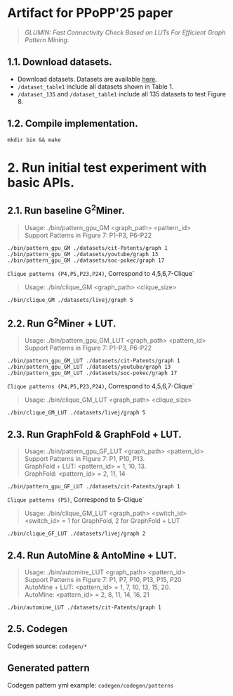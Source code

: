 
# Artifact for PPoPP'25 paper 
> *GLUMIN: Fast Connectivity Check Based on LUTs For Efficient Graph Pattern Mining.* 

## 1.1. Download datasets.

+ Download datasets.
Datasets are available [here](https://drive.google.com/drive/folders/1ZV5oeyJfCV922bwwKoWfe6SLwIoiaNOG?usp=sharing).  
+ `/dataset_table1` include all datasets shown in Table 1.
+ `/dataset_135` and `/dataset_table1` include all 135 datasets to test Figure 8.  


## 1.2. Compile implementation.
```
mkdir bin && make
```

# 2. Run initial test experiment with basic APIs.
## 2.1. Run baseline G<sup>2</sup>Miner.
>Usage: ./bin/pattern_gpu_GM <graph_path> <pattern_id>  
>Support Patterns in Figure 7: P1-P3, P6-P22

```
./bin/pattern_gpu_GM ./datasets/cit-Patents/graph 1
./bin/pattern_gpu_GM ./datasets/youtube/graph 13
./bin/pattern_gpu_GM ./datasets/soc-pokec/graph 17
```

`Clique patterns (P4,P5,P23,P24)`, Correspond to 4,5,6,7-Clique`
>Usage: ./bin/clique_GM <graph_path> <clique_size>  

```
./bin/clique_GM ./datasets/livej/graph 5
```

## 2.2. Run G<sup>2</sup>Miner + LUT.
>Usage: ./bin/pattern_gpu_GM_LUT <graph_path> <pattern_id>  
>Support Patterns in Figure 7: P1-P3, P6-P22

```
./bin/pattern_gpu_GM_LUT ./datasets/cit-Patents/graph 1
./bin/pattern_gpu_GM_LUT ./datasets/youtube/graph 13
./bin/pattern_gpu_GM_LUT ./datasets/soc-pokec/graph 17
```

`Clique patterns (P4,P5,P23,P24)`, Correspond to 4,5,6,7-Clique`
>Usage: ./bin/clique_GM_LUT <graph_path> <clique_size>  

```
./bin/clique_GM_LUT ./datasets/livej/graph 5
```

## 2.3. Run GraphFold & GraphFold + LUT.
>Usage: ./bin/pattern_gpu_GF_LUT <graph_path> <pattern_id>  
>Support Patterns in Figure 7: P1, P10, P13.  
>GraphFold + LUT: <pattern_id> = 1, 10, 13.  
>GraphFold: <pattern_id> = 2, 11, 14

```
./bin/pattern_gpu_GF_LUT ./datasets/cit-Patents/graph 1
```

`Clique patterns (P5)`, Correspond to 5-Clique`
>Usage: ./bin/clique_GM_LUT <graph_path> <switch_id>   
><switch_id> = 1 for GraphFold, 2 for GraphFold + LUT

```
./bin/clique_GF_LUT ./datasets/livej/graph 2
```

## 2.4. Run AutoMine & AntoMine + LUT.
>Usage: ./bin/automine_LUT <graph_path> <pattern_id>  
>Support Patterns in Figure 7: P1, P7, P10, P13, P15, P20  
>AutoMine + LUT: <pattern_id> = 1, 7, 10, 13, 15, 20.  
>AutoMine: <pattern_id> = 2, 8, 11, 14, 16, 21

```
./bin/automine_LUT ./datasets/cit-Patents/graph 1
```

## 2.5. Codegen

Codegen source: `codegen/*`

## Generated pattern
Codegen pattern yml example: `codegen/codegen/patterns`

<!-- # 3. Run GLumin in docker.
## 3.1 Launch the GLumin docker
```
cd docker 
./build.sh
```

## 3.2 Launch the GLumin docker and recompile, 
+ The compiled exectuable will be located under `GPM-artifact/`.
```
cd docker 
./launch.sh
cd GPM-artifact && mkdir bin && make
``` -->
